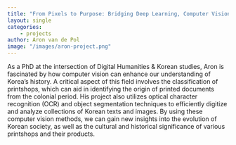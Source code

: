 ```yaml
---
title: "From Pixels to Purpose: Bridging Deep Learning, Computer Vision, and Korean Visual Data"
layout: single
categories: 
    - projects
author: Aron van de Pol
image: "/images/aron-project.png"
---
```


As a PhD at the intersection of Digital Humanities & Korean studies, Aron is fascinated by how computer vision can enhance our understanding of Korea’s history. A critical aspect of this field involves the classification of printshops, which can aid in identifying the origin of printed documents from the colonial period. His project also utilizes optical character recognition (OCR) and object segmentation techniques to efficiently digitize and analyze collections of Korean texts and images. By using these computer vision methods, we can gain new insights into the evolution of Korean society, as well as the cultural and historical significance of various printshops and their products.